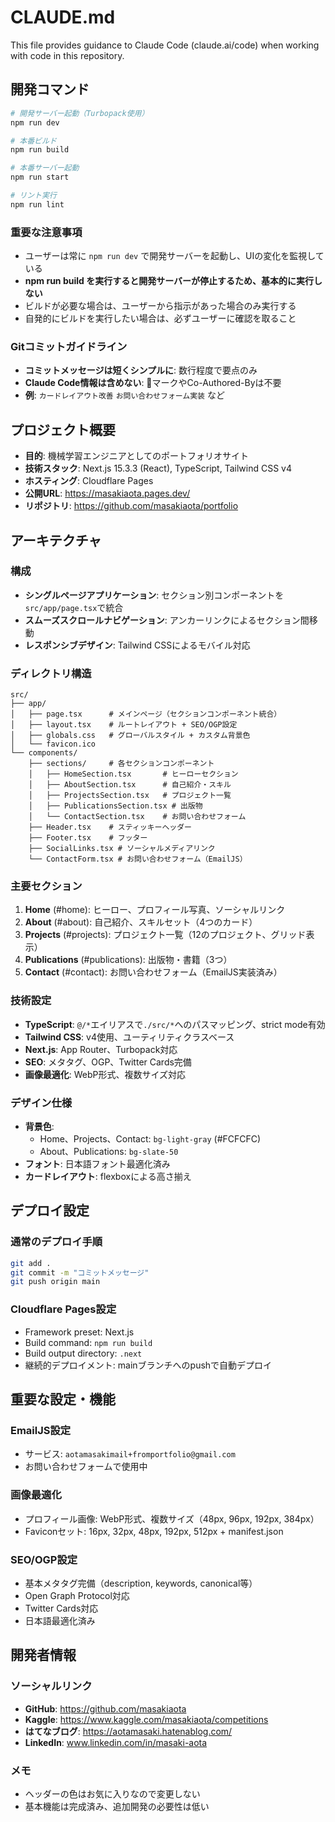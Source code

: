 # CLAUDE.md

This file provides guidance to Claude Code (claude.ai/code) when working with code in this repository.

## 開発コマンド

```bash
# 開発サーバー起動（Turbopack使用）
npm run dev

# 本番ビルド
npm run build

# 本番サーバー起動
npm run start

# リント実行
npm run lint
```

### 重要な注意事項
- ユーザーは常に `npm run dev` で開発サーバーを起動し、UIの変化を監視している
- **npm run build を実行すると開発サーバーが停止するため、基本的に実行しない**
- ビルドが必要な場合は、ユーザーから指示があった場合のみ実行する
- 自発的にビルドを実行したい場合は、必ずユーザーに確認を取ること

### Gitコミットガイドライン
- **コミットメッセージは短くシンプルに**: 数行程度で要点のみ
- **Claude Code情報は含めない**: 🤖マークやCo-Authored-Byは不要
- **例**: `カードレイアウト改善` `お問い合わせフォーム実装` など

## プロジェクト概要

- **目的**: 機械学習エンジニアとしてのポートフォリオサイト
- **技術スタック**: Next.js 15.3.3 (React), TypeScript, Tailwind CSS v4
- **ホスティング**: Cloudflare Pages
- **公開URL**: https://masakiaota.pages.dev/
- **リポジトリ**: https://github.com/masakiaota/portfolio

## アーキテクチャ

### 構成
- **シングルページアプリケーション**: セクション別コンポーネントを`src/app/page.tsx`で統合
- **スムーズスクロールナビゲーション**: アンカーリンクによるセクション間移動
- **レスポンシブデザイン**: Tailwind CSSによるモバイル対応

### ディレクトリ構造
```
src/
├── app/
│   ├── page.tsx      # メインページ（セクションコンポーネント統合）
│   ├── layout.tsx    # ルートレイアウト + SEO/OGP設定
│   ├── globals.css   # グローバルスタイル + カスタム背景色
│   └── favicon.ico
└── components/
    ├── sections/     # 各セクションコンポーネント
    │   ├── HomeSection.tsx       # ヒーローセクション
    │   ├── AboutSection.tsx      # 自己紹介・スキル
    │   ├── ProjectsSection.tsx   # プロジェクト一覧
    │   ├── PublicationsSection.tsx # 出版物
    │   └── ContactSection.tsx    # お問い合わせフォーム
    ├── Header.tsx    # スティッキーヘッダー
    ├── Footer.tsx    # フッター
    ├── SocialLinks.tsx # ソーシャルメディアリンク
    └── ContactForm.tsx # お問い合わせフォーム（EmailJS）
```

### 主要セクション
1. **Home** (#home): ヒーロー、プロフィール写真、ソーシャルリンク
2. **About** (#about): 自己紹介、スキルセット（4つのカード）
3. **Projects** (#projects): プロジェクト一覧（12のプロジェクト、グリッド表示）
4. **Publications** (#publications): 出版物・書籍（3つ）
5. **Contact** (#contact): お問い合わせフォーム（EmailJS実装済み）

### 技術設定
- **TypeScript**: `@/*`エイリアスで`./src/*`へのパスマッピング、strict mode有効
- **Tailwind CSS**: v4使用、ユーティリティクラスベース
- **Next.js**: App Router、Turbopack対応
- **SEO**: メタタグ、OGP、Twitter Cards完備
- **画像最適化**: WebP形式、複数サイズ対応

### デザイン仕様
- **背景色**:
  - Home、Projects、Contact: `bg-light-gray` (#FCFCFC)
  - About、Publications: `bg-slate-50`
- **フォント**: 日本語フォント最適化済み
- **カードレイアウト**: flexboxによる高さ揃え

## デプロイ設定

### 通常のデプロイ手順
```bash
git add .
git commit -m "コミットメッセージ"
git push origin main
```

### Cloudflare Pages設定
- Framework preset: Next.js
- Build command: `npm run build`
- Build output directory: `.next`
- 継続的デプロイメント: mainブランチへのpushで自動デプロイ

## 重要な設定・機能

### EmailJS設定
- サービス: `aotamasakimail+fromportfolio@gmail.com`
- お問い合わせフォームで使用中

### 画像最適化
- プロフィール画像: WebP形式、複数サイズ（48px, 96px, 192px, 384px）
- Faviconセット: 16px, 32px, 48px, 192px, 512px + manifest.json

### SEO/OGP設定
- 基本メタタグ完備（description, keywords, canonical等）
- Open Graph Protocol対応
- Twitter Cards対応
- 日本語最適化済み

## 開発者情報

### ソーシャルリンク
- **GitHub**: https://github.com/masakiaota
- **Kaggle**: https://www.kaggle.com/masakiaota/competitions
- **はてなブログ**: https://aotamasaki.hatenablog.com/
- **LinkedIn**: www.linkedin.com/in/masaki-aota

### メモ
- ヘッダーの色はお気に入りなので変更しない
- 基本機能は完成済み、追加開発の必要性は低い